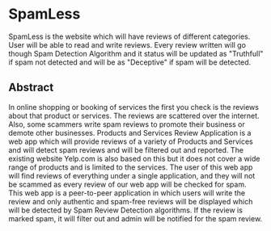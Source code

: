# SpamLess

SpamLess is the website which will have reviews of different categories. User will be able to read and write reviews. Every review written will go though Spam Detection Algorithm and it status will be updated as "Truthfull" if spam not detected and will be as "Deceptive" if spam will be detected. 

## Abstract

In online shopping or booking of services the first you check is the reviews about that product or services. The reviews are scattered over the internet. Also, some scammers write spam reviews to promote their business or demote other businesses. Products and Services Review Application is a web app which will provide reviews of a variety of Products and Services and will detect spam reviews and will be filtered out and reported. The existing website Yelp.com is also based on this but it does not cover a wide range of products and is limited to the services. The user of this web app will find reviews of everything under a single application, and they will not be scammed as every review of our web app will be checked for spam.  
This web app is a peer-to-peer application in which users will write the review and only authentic and spam-free reviews will be displayed which will be detected by Spam Review Detection algorithms. If the review is marked spam, it will filter out and admin will be notified for the spam review. 
